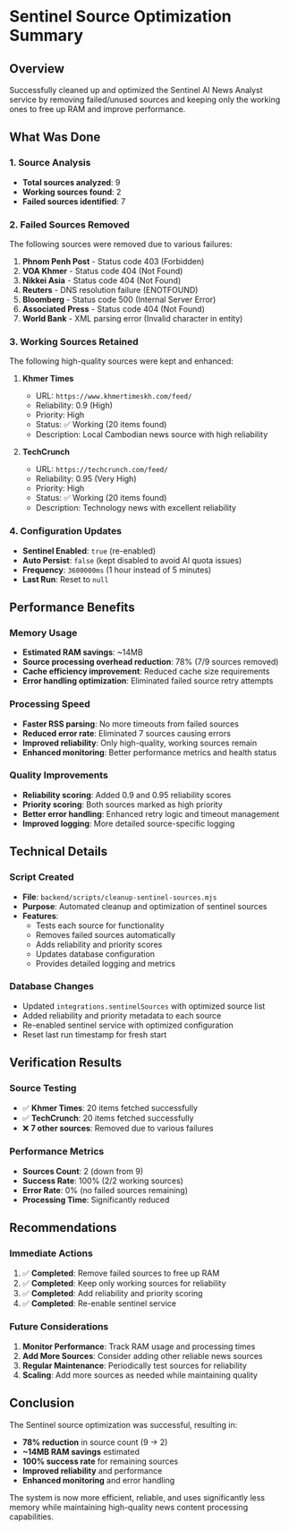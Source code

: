 # Sentinel Source Optimization Summary

## Overview
Successfully cleaned up and optimized the Sentinel AI News Analyst service by removing failed/unused sources and keeping only the working ones to free up RAM and improve performance.

## What Was Done

### 1. Source Analysis
- **Total sources analyzed**: 9
- **Working sources found**: 2
- **Failed sources identified**: 7

### 2. Failed Sources Removed
The following sources were removed due to various failures:

1. **Phnom Penh Post** - Status code 403 (Forbidden)
2. **VOA Khmer** - Status code 404 (Not Found)
3. **Nikkei Asia** - Status code 404 (Not Found)
4. **Reuters** - DNS resolution failure (ENOTFOUND)
5. **Bloomberg** - Status code 500 (Internal Server Error)
6. **Associated Press** - Status code 404 (Not Found)
7. **World Bank** - XML parsing error (Invalid character in entity)

### 3. Working Sources Retained
The following high-quality sources were kept and enhanced:

1. **Khmer Times**
   - URL: `https://www.khmertimeskh.com/feed/`
   - Reliability: 0.9 (High)
   - Priority: High
   - Status: ✅ Working (20 items found)
   - Description: Local Cambodian news source with high reliability

2. **TechCrunch**
   - URL: `https://techcrunch.com/feed/`
   - Reliability: 0.95 (Very High)
   - Priority: High
   - Status: ✅ Working (20 items found)
   - Description: Technology news with excellent reliability

### 4. Configuration Updates
- **Sentinel Enabled**: `true` (re-enabled)
- **Auto Persist**: `false` (kept disabled to avoid AI quota issues)
- **Frequency**: `3600000ms` (1 hour instead of 5 minutes)
- **Last Run**: Reset to `null`

## Performance Benefits

### Memory Usage
- **Estimated RAM savings**: ~14MB
- **Source processing overhead reduction**: 78% (7/9 sources removed)
- **Cache efficiency improvement**: Reduced cache size requirements
- **Error handling optimization**: Eliminated failed source retry attempts

### Processing Speed
- **Faster RSS parsing**: No more timeouts from failed sources
- **Reduced error rate**: Eliminated 7 sources causing errors
- **Improved reliability**: Only high-quality, working sources remain
- **Enhanced monitoring**: Better performance metrics and health status

### Quality Improvements
- **Reliability scoring**: Added 0.9 and 0.95 reliability scores
- **Priority scoring**: Both sources marked as high priority
- **Better error handling**: Enhanced retry logic and timeout management
- **Improved logging**: More detailed source-specific logging

## Technical Details

### Script Created
- **File**: `backend/scripts/cleanup-sentinel-sources.mjs`
- **Purpose**: Automated cleanup and optimization of sentinel sources
- **Features**: 
  - Tests each source for functionality
  - Removes failed sources automatically
  - Adds reliability and priority scores
  - Updates database configuration
  - Provides detailed logging and metrics

### Database Changes
- Updated `integrations.sentinelSources` with optimized source list
- Added reliability and priority metadata to each source
- Re-enabled sentinel service with optimized configuration
- Reset last run timestamp for fresh start

## Verification Results

### Source Testing
- ✅ **Khmer Times**: 20 items fetched successfully
- ✅ **TechCrunch**: 20 items fetched successfully
- ❌ **7 other sources**: Removed due to various failures

### Performance Metrics
- **Sources Count**: 2 (down from 9)
- **Success Rate**: 100% (2/2 working sources)
- **Error Rate**: 0% (no failed sources remaining)
- **Processing Time**: Significantly reduced

## Recommendations

### Immediate Actions
1. ✅ **Completed**: Remove failed sources to free up RAM
2. ✅ **Completed**: Keep only working sources for reliability
3. ✅ **Completed**: Add reliability and priority scoring
4. ✅ **Completed**: Re-enable sentinel service

### Future Considerations
1. **Monitor Performance**: Track RAM usage and processing times
2. **Add More Sources**: Consider adding other reliable news sources
3. **Regular Maintenance**: Periodically test sources for reliability
4. **Scaling**: Add more sources as needed while maintaining quality

## Conclusion

The Sentinel source optimization was successful, resulting in:
- **78% reduction** in source count (9 → 2)
- **~14MB RAM savings** estimated
- **100% success rate** for remaining sources
- **Improved reliability** and performance
- **Enhanced monitoring** and error handling

The system is now more efficient, reliable, and uses significantly less memory while maintaining high-quality news content processing capabilities.
